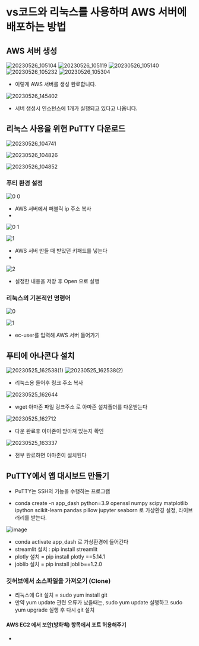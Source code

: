 # vs코드와 리눅스를 사용하며 AWS 서버에 배포하는 방법

## AWS 서버 생성

![20230526_105104](https://github.com/ijd1236/Amazon/assets/130967884/bd94ab10-5839-4623-b0cb-7183a2df9b16)
![20230526_105119](https://github.com/ijd1236/Amazon/assets/130967884/4ea5b940-67df-4ec1-a925-6ea9615a8322)
![20230526_105140](https://github.com/ijd1236/Amazon/assets/130967884/2a148cef-7b54-49ff-b01c-8f4e48f08a10)
![20230526_105232](https://github.com/ijd1236/Amazon/assets/130967884/0127b7ec-9d1c-4378-826a-22715c60a26d)
![20230526_105304](https://github.com/ijd1236/Amazon/assets/130967884/046c2710-c0b4-4f98-9cef-a1884a1d83f1)

- 이렇게 AWS 서버를 생성 완료합니다.

![20230526_145402](https://github.com/ijd1236/Amazon/assets/130967884/1fa6533d-2fcb-4459-8681-f63512ce816a)

- 서버 생성시 인스턴스에 1개가 실행되고 있다고 나옵니다.

## 리눅스 사용을 위헌 PuTTY 다운로드

![20230526_104741](https://github.com/ijd1236/Amazon/assets/130967884/089f75e5-228e-4ce9-add4-7581c0f50f6e)

![20230526_104826](https://github.com/ijd1236/Amazon/assets/130967884/cf8e165c-3fc6-43d3-a6c8-7bf7326a46df)

![20230526_104852](https://github.com/ijd1236/Amazon/assets/130967884/1c891a6a-7def-4cd1-a7be-e14c1c5851ad)

### 푸티 환경 설정

![0 0](https://github.com/ijd1236/Amazon/assets/130967884/91b9c545-5bae-4288-af8d-194e438631f0)

- AWS 서버에서 퍼블릭 ip 주소 복사
- 
![0 1](https://github.com/ijd1236/Amazon/assets/130967884/143d14f6-3d3a-4410-a016-aee9f2b8c5a4)

![1](https://github.com/ijd1236/Amazon/assets/130967884/ff943f05-8ebd-4237-aa33-48ad41c57d75)

- AWS 서버 만들 때 받았던 키패드를 넣는다
- 
![2](https://github.com/ijd1236/Amazon/assets/130967884/d804a3b4-51f3-47f8-a9cc-b755d70f365f)

- 설정한 내용을 저장 후 Open 으로 실행

### 리눅스의 기본적인 명령어
![0](https://github.com/ijd1236/Amazon/assets/130967884/80ead9f5-8388-41d9-b1a4-6cb29d948ec7)

![1](https://github.com/ijd1236/Amazon/assets/130967884/5826f1df-cd3c-4b1a-89cc-f43121f776de)

- ec-user를 입력해 AWS 서버 들어가기

## 푸티에 아나콘다 설치
![20230525_162538(1)](https://github.com/ijd1236/Amazon/assets/130967884/2d8bdd28-0658-4e9b-b11a-da3be229d857)
![20230525_162538(2)](https://github.com/ijd1236/Amazon/assets/130967884/d3746b0c-14c6-4602-be42-a0aa47db74b8)

- 리눅스용 들어후 링크 주소 복사

![20230525_162644](https://github.com/ijd1236/Amazon/assets/130967884/bb880513-b7c1-4519-98b0-2ae3d7629bd5)

- wget 아마존 파일 링크주소 로 아마존 설치폴더를 다운받는다

![20230525_162712](https://github.com/ijd1236/Amazon/assets/130967884/5dff8915-d97c-4efc-949f-fc7b445e86d2)

- 다운 완료후 아마존이 받아져 있는지 확인

![20230525_163337](https://github.com/ijd1236/Amazon/assets/130967884/e29fb3b3-b8d7-4eff-8d34-3a87a88eaaad)

- 전부 완료하면 아마존이 설치된다


## PuTTY에서 앱 대시보드 만들기

- PuTTY는 SSH의 기능을 수행하는 프로그램

- conda create -n app_dash python=3.9 openssl numpy scipy matplotlib ipython scikit-learn pandas pillow jupyter seaborn 로 가상환경 설정, 라이브러리를 받는다.

![image](https://github.com/ijd1236/Amazon/assets/130967884/5bdf6c86-a4ec-4fb4-a252-d458d064a6ed)

- conda activate app_dash 로 가상환경에 들어간다
- streamlit 설치 : pip install streamlit
- plotly 설치 = pip install plotly ==5.14.1
- joblib 설치 = pip install joblib==1.2.0

### 깃허브에서 소스파일을 가져오기 (Clone)

- 리눅스에 Git 설치 = sudo yum install git
- 만약 yum update 관련 오류가 났을때는, sudo yum update 실행하고 sudo yum upgrade 실행 후 다시 git 설치

#### AWS EC2 에서 보안(방화벽) 항목에서 포트 허용해주기

- 








